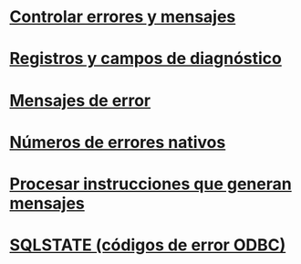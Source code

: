 # [Controlar errores y mensajes](handling-errors-and-messages.md)
# [Registros y campos de diagnóstico](diagnostic-records-and-fields.md)
# [Mensajes de error](error-messages.md)
# [Números de errores nativos](native-error-numbers.md)
# [Procesar instrucciones que generan mensajes](processing-statements-that-generate-messages.md)
# [SQLSTATE (códigos de error ODBC)](sqlstate-odbc-error-codes.md)
